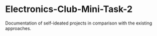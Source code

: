# Electronics-Club-Mini-Task-2
Documentation of self-ideated projects in comparison with the existing approaches.
